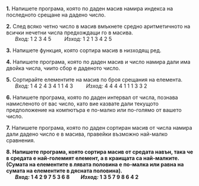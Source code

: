 **1.** Напишете програма, която по даден масив намира индекса на последното срещане на дадено число.  
  
**2.** След всяко четно число в масив вмъкнете средно аритметичното на всички нечетни числа предхождащи го в масива.  
 &nbsp; &nbsp; &nbsp; *Вход:* 1 2 3 4 5 &nbsp; &nbsp; &nbsp; &nbsp; *Изход:* 1 2 1 3 4 2 5  
  
**3.** Напишете функция, която сортира масив в низходящ ред.  
  
**4.** Напишете програма, която по даден масив и число намира дали има двойка числа, чиито сбор е даденото число.  
  
**5.** Сортирайте елементите на масив по броя срещания на елемента.  
 &nbsp; &nbsp; &nbsp; *Вход:* 1 4 2 4 3 4 1 1 4 3 &nbsp; &nbsp; &nbsp; &nbsp; *Изход:* 4 4 4 4 1 1 1 3 3 2  
  
**6.** Напишете програма, която по даден интервал от числа, познава намисленото от вас число, като вие казвате дали текущото предположение на компютъра е по-малко или по-голямо от вашето число.  
  
**7.** Напишете програма, която по даден сортиран масив от числа намира дали дадено число е в масива, правейки възможно най-малко сравнения.  
  
**8. Напишете програма, която сортира масив от средата навън, така че в средата е най-големият елемент, а в краищата са най-малките. (Сумата на елементите в лявата половина е по-малка или равна на сумата на елементите в дясната половина).**  
 &nbsp; &nbsp; &nbsp; ***Вход:* 1 4 2 9 7 5 3 6 8 &nbsp; &nbsp; &nbsp; &nbsp; *Изход:* 1 3 5 7 9 8 6 4 2**  
